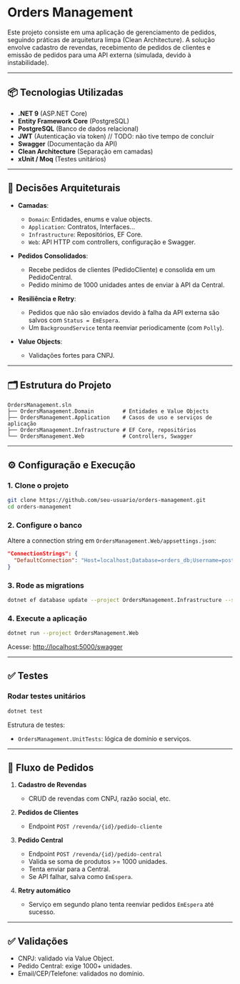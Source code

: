 # Orders Management

Este projeto consiste em uma aplicação de gerenciamento de pedidos, seguindo práticas de arquitetura limpa (Clean Architecture). A solução envolve cadastro de revendas, recebimento de pedidos de clientes e emissão de pedidos para uma API externa (simulada, devido à instabilidade).

---

## 📦 Tecnologias Utilizadas

- **.NET 9** (ASP.NET Core)
- **Entity Framework Core** (PostgreSQL)
- **PostgreSQL** (Banco de dados relacional)
- **JWT** (Autenticação via token) // TODO: não tive tempo de concluir
- **Swagger** (Documentação da API)
- **Clean Architecture** (Separação em camadas)
- **xUnit / Moq** (Testes unitários)

---

## 🧠 Decisões Arquiteturais

- **Camadas**:
  - `Domain`: Entidades, enums e value objects.
  - `Application`: Contratos, Interfaces...
  - `Infrastructure`: Repositórios, EF Core.
  - `Web`: API HTTP com controllers, configuração e Swagger.

- **Pedidos Consolidados**:
  - Recebe pedidos de clientes (PedidoCliente) e consolida em um PedidoCentral.
  - Pedido mínimo de 1000 unidades antes de enviar à API da Central.

- **Resiliência e Retry**:
  - Pedidos que não são enviados devido à falha da API externa são salvos com `Status = EmEspera`.
  - Um `BackgroundService` tenta reenviar periodicamente (com `Polly`).

- **Value Objects**:
  - Validações fortes para CNPJ.

---

## 🗂️ Estrutura do Projeto

```
OrdersManagement.sln
├── OrdersManagement.Domain         # Entidades e Value Objects
├── OrdersManagement.Application    # Casos de uso e serviços de aplicação
├── OrdersManagement.Infrastructure # EF Core, repositórios
└── OrdersManagement.Web            # Controllers, Swagger
```

---

## ⚙️ Configuração e Execução

### 1. Clone o projeto

```bash
git clone https://github.com/seu-usuario/orders-management.git
cd orders-management
```

### 2. Configure o banco

Altere a connection string em `OrdersManagement.Web/appsettings.json`:

```json
"ConnectionStrings": {
  "DefaultConnection": "Host=localhost;Database=orders_db;Username=postgres;Password=secret"
}
```

### 3. Rode as migrations

```bash
dotnet ef database update --project OrdersManagement.Infrastructure --startup-project OrdersManagement.Web
```

### 4. Execute a aplicação

```bash
dotnet run --project OrdersManagement.Web
```

Acesse: [http://localhost:5000/swagger](http://localhost:5000/swagger)

---

## ✅ Testes

### Rodar testes unitários

```bash
dotnet test
```

Estrutura de testes:

- `OrdersManagement.UnitTests`: lógica de domínio e serviços.

---

## 🔁 Fluxo de Pedidos

1. **Cadastro de Revendas**
   - CRUD de revendas com CNPJ, razão social, etc.

2. **Pedidos de Clientes**
   - Endpoint `POST /revenda/{id}/pedido-cliente`

3. **Pedido Central**
   - Endpoint `POST /revenda/{id}/pedido-central`
   - Valida se soma de produtos >= 1000 unidades.
   - Tenta enviar para a Central.
   - Se API falhar, salva como `EmEspera`.

4. **Retry automático**
   - Serviço em segundo plano tenta reenviar pedidos `EmEspera` até sucesso.

---

## ✅ Validações

- CNPJ: validado via Value Object.
- Pedido Central: exige 1000+ unidades.
- Email/CEP/Telefone: validados no domínio.

